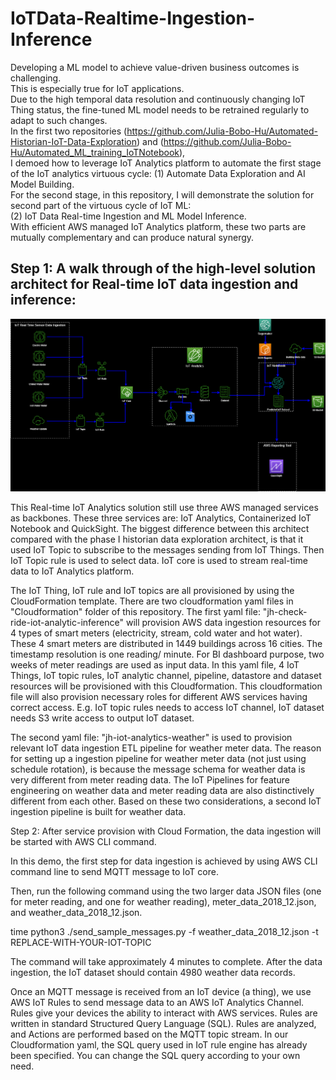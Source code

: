 # IoTData-Realtime-Ingestion-Inference  
Developing a ML model to achieve value-driven business outcomes is challenging.  
This is especially true for IoT applications.  
Due to the high temporal data resolution and continuously changing IoT Thing status, the fine-tuned ML model needs to be retrained regularly to adapt to such changes.  
In the first two repositories (https://github.com/Julia-Bobo-Hu/Automated-Historian-IoT-Data-Exploration) and (https://github.com/Julia-Bobo-Hu/Automated_ML_training_IoTNotebook),  
I demoed how to leverage IoT Analytics platform to automate the first stage of the IoT analytics virtuous cycle:  (1) Automate Data Exploration and AI Model Building.  
For the second stage, in this repository, I will demonstrate the solution for second part of the virtuous cycle of IoT ML:  
(2) IoT Data Real-time Ingestion and ML Model Inference.  
With efficient AWS managed IoT Analytics platform, these two parts are mutually complementary and can produce natural synergy.  

## Step 1: A walk through of the high-level solution architect for Real-time IoT data ingestion and inference:

![alt text](https://github.com/Julia-Bobo-Hu/IoTAnalytics-Realtime-Ingestion-Inference/blob/master/images/highlevel_architect.png?raw=true)

This Real-time IoT Analytics solution still use three AWS managed services as backbones. These three services are: IoT Analytics, Containerized IoT Notebook and QuickSight.
The biggest difference between this architect compared with the phase I historian data exploration architect, is that it used IoT Topic to subscribe to the messages sending from IoT Things.
Then IoT Topic rule is used to select data. IoT core is used to stream real-time data to IoT Analytics platform.

The IoT Thing, IoT rule and IoT topics are all provisioned by using the CloudFormation template. There are two cloudformation yaml files in "Cloudformation" folder of this repository.
The first yaml file: "jh-check-ride-iot-analytic-inference" will provision AWS data ingestion resources for 4 types of smart meters (electricity, stream, cold water and hot water).
These 4 smart meters are distributed in 1449 buildings across 16 cities. The timestamp resolution is one reading/ minute. For BI dashboard purpose, two weeks of meter readings are used as input data.
In this yaml file, 4 IoT Things, IoT topic rules, IoT analytic channel, pipeline, datastore and dataset resources will be provisioned with this Cloudformation.
This cloudformation file will also provision necessary roles for different AWS services having correct access. E.g. IoT topic rules needs to access IoT channel, IoT dataset needs S3 write access to output IoT dataset. 

The second yaml file: "jh-iot-analytics-weather" is used to provision relevant IoT data ingestion ETL pipeline for weather meter data. 
The reason for setting up a ingestion pipeline for weather meter data (not just using schedule rotation), is because the message schema for weather data is very different from meter reading data. 
The IoT Pipelines for feature engineering on weather data and meter reading data are also distinctively different from each other. Based on these two considerations, a second IoT ingestion pipeline is built for weather data.

Step 2: After service provision with Cloud Formation, the data ingestion will be started with AWS CLI command.

In this demo, the first step for data ingestion is achieved by using AWS CLI command line to send MQTT message to IoT core.

Then, run the following command using the two larger data JSON files (one for meter reading, and one for weather reading), meter_data_2018_12.json, and weather_data_2018_12.json. 

time python3 ./send_sample_messages.py -f weather_data_2018_12.json -t REPLACE-WITH-YOUR-IOT-TOPIC

The command will take approximately 4 minutes to complete. 
After the data ingestion, the IoT dataset should contain 4980 weather data records. 

Once an MQTT message is received from an IoT device (a thing), we use AWS IoT Rules to send message data to an AWS IoT Analytics Channel. 
Rules give your devices the ability to interact with AWS services. Rules are written in standard Structured Query Language (SQL). 
Rules are analyzed, and Actions are performed based on the MQTT topic stream. In our Cloudformation yaml, the SQL query used in IoT rule engine has already been specified. 
You can change the SQL query according to your own need.



  